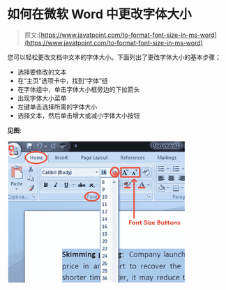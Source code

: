 # 如何在微软 Word 中更改字体大小

> 原文:[https://www.javatpoint.com/to-format-font-size-in-ms-word](https://www.javatpoint.com/to-format-font-size-in-ms-word)

您可以轻松更改文档中文本的字体大小。下面列出了更改字体大小的基本步骤；

*   选择要修改的文本
*   在“主页”选项卡中，找到“字体”组
*   在字体组中，单击字体大小框旁边的下拉箭头
*   出现字体大小菜单
*   左键单击选择所需的字体大小
*   选择文本，然后单击增大或减小字体大小按钮

**见图:**

![MS Word How to format font size in ms word 1](img/7d00206e01b30c2983f8fab4ccaa9c0c.png)